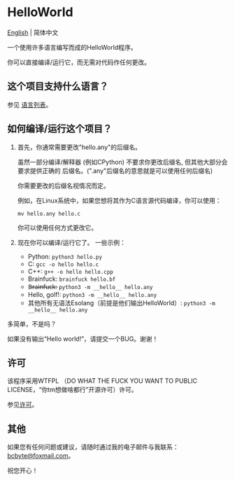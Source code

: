 # HelloWorld

[English](../README.md) | 简体中文

一个使用许多语言编写而成的HelloWorld程序。

你可以直接编译/运行它，而无需对代码作任何更改。

## 这个项目支持什么语言？
参见 [语言列表](./LANGUAGES.md)。

## 如何编译/运行这个项目？
1. 首先，你通常需要更改"hello.any"的后缀名。

    虽然一部分编译/解释器 (例如CPython) 不要求你更改后缀名, 但其他大部分会要求提供正确的
    后缀名。(".any"后缀名的意思就是可以使用任何后缀名)

    你需要更改的后缀名视情况而定。

    例如，在Linux系统中，如果您想将其作为C语言源代码编译，你可以使用：
    ```
    mv hello.any hello.c
    ```
    你可以使用任何方式更改它。

2. 现在你可以编译/运行它了。
    一些示例：

    - Python: `python3 hello.py`
    - C: `gcc -o hello hello.c`
    - C++: `g++ -o hello hello.cpp`
    - Brainfuck: `brainfuck hello.bf`
    - B̶r̶a̶i̶n̶f̶u̶c̶k̶: `python3 -m __hello__ hello.any`
    - Hello, golf!: `python3 -m __hello__ hello.any`
    - 其他所有无语法Esolang（前提是他们输出HelloWorld）: `python3 -m __hello__ hello.any`

多简单，不是吗？

如果没有输出“Hello world!”，请提交一个BUG。谢谢！

## 许可
该程序采用WTFPL
（DO WHAT THE FUCK YOU WANT TO PUBLIC LICENSE，“你tm想做啥都行”开源许可）许可。

参见[许可](./LICENSE)。

## 其他
如果您有任何问题或建议，请随时通过我的电子邮件与我联系：bcbyte@foxmail.com。

祝您开心！
